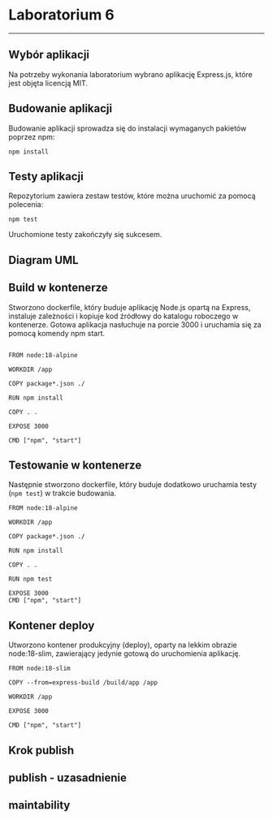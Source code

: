 # Laboratorium 6

---

## Wybór aplikacji

Na potrzeby wykonania laboratorium wybrano aplikację Express.js, które jest objęta licencją MIT.

## Budowanie aplikacji

Budowanie aplikacji sprowadza się do instalacji wymaganych pakietów poprzez npm:

```
npm install

```

## Testy aplikacji

Repozytorium zawiera zestaw testów, które można uruchomić za pomocą polecenia:

```
npm test

```

Uruchomione testy zakończyły się sukcesem.

## Diagram UML

## Build w kontenerze

Stworzono dockerfile, który buduje aplikację Node.js opartą na Express, instaluje zależności i kopiuje kod źródłowy do katalogu roboczego w kontenerze. Gotowa aplikacja nasłuchuje na porcie 3000 i uruchamia się za pomocą komendy npm start.


```

FROM node:18-alpine

WORKDIR /app

COPY package*.json ./

RUN npm install

COPY . .

EXPOSE 3000

CMD ["npm", "start"]

```

## Testowanie w kontenerze

Następnie stworzono dockerfile, który buduje dodatkowo uruchamia testy (`npm test`) w trakcie budowania.


```
FROM node:18-alpine

WORKDIR /app

COPY package*.json ./

RUN npm install

COPY . .

RUN npm test

EXPOSE 3000
CMD ["npm", "start"]

```

## Kontener deploy

Utworzono kontener produkcyjny (deploy), oparty na lekkim obrazie node:18-slim, zawierający jedynie gotową do uruchomienia aplikację. 

```
FROM node:18-slim

COPY --from=express-build /build/app /app

WORKDIR /app

EXPOSE 3000

CMD ["npm", "start"]

```

## Krok publish

## publish - uzasadnienie

## maintability

